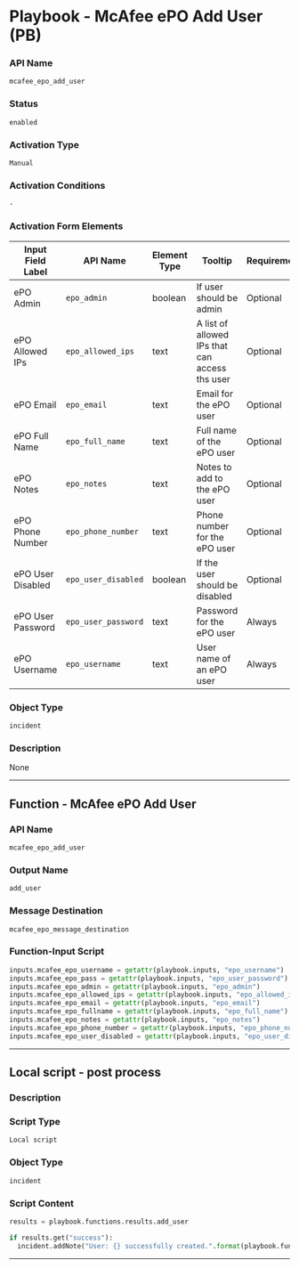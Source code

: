 <!--
    DO NOT MANUALLY EDIT THIS FILE
    THIS FILE IS AUTOMATICALLY GENERATED WITH resilient-sdk codegen
    Generated with resilient-sdk v50.0.151
-->

# Playbook - McAfee ePO Add User (PB)

### API Name
`mcafee_epo_add_user`

### Status
`enabled`

### Activation Type
`Manual`

### Activation Conditions
`-`

### Activation Form Elements
| Input Field Label | API Name | Element Type | Tooltip | Requirement |
| ----------------- | -------- | ------------ | ------- | ----------- |
| ePO Admin | `epo_admin` | boolean | If user should be admin | Optional |
| ePO Allowed IPs | `epo_allowed_ips` | text | A list of allowed IPs that can access ths user | Optional |
| ePO Email | `epo_email` | text | Email for the ePO user | Optional |
| ePO Full Name | `epo_full_name` | text | Full name of the ePO user | Optional |
| ePO Notes | `epo_notes` | text | Notes to add to the ePO user | Optional |
| ePO Phone Number | `epo_phone_number` | text | Phone number for the ePO user | Optional |
| ePO User Disabled | `epo_user_disabled` | boolean | If the user should be disabled | Optional |
| ePO User Password | `epo_user_password` | text | Password for the ePO user | Always |
| ePO Username | `epo_username` | text | User name of an ePO user | Always |

### Object Type
`incident`

### Description
None


---
## Function - McAfee ePO Add User

### API Name
`mcafee_epo_add_user`

### Output Name
`add_user`

### Message Destination
`mcafee_epo_message_destination`

### Function-Input Script
```python
inputs.mcafee_epo_username = getattr(playbook.inputs, "epo_username")
inputs.mcafee_epo_pass = getattr(playbook.inputs, "epo_user_password")
inputs.mcafee_epo_admin = getattr(playbook.inputs, "epo_admin")
inputs.mcafee_epo_allowed_ips = getattr(playbook.inputs, "epo_allowed_ips")
inputs.mcafee_epo_email = getattr(playbook.inputs, "epo_email")
inputs.mcafee_epo_fullname = getattr(playbook.inputs, "epo_full_name")
inputs.mcafee_epo_notes = getattr(playbook.inputs, "epo_notes")
inputs.mcafee_epo_phone_number = getattr(playbook.inputs, "epo_phone_number")
inputs.mcafee_epo_user_disabled = getattr(playbook.inputs, "epo_user_disabled")
```

---

## Local script - post process

### Description


### Script Type
`Local script`

### Object Type
`incident`

### Script Content
```python
results = playbook.functions.results.add_user

if results.get("success"):
  incident.addNote("User: {} successfully created.".format(playbook.functions.epo_username))
```

---

